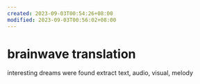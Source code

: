 ```yaml
---
created: 2023-09-03T00:54:26+08:00
modified: 2023-09-03T00:56:02+08:00
---
```


# brainwave translation

interesting dreams were found 
extract text,  audio, visual, melody

